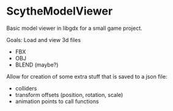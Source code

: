 # ScytheModelViewer

Basic model viewer in libgdx for a small game project.

Goals:
Load and view 3d files
 - FBX
 - OBJ
 - BLEND (maybe?)

Allow for creation of some extra stuff that is saved to a json file:
 - colliders
 - transform offsets (position, rotation, scale)
 - animation points to call functions
